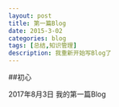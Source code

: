 ```yaml
---
layout: post
title: 第一篇Blog
date: 2015-3-02
categories: blog
tags: [总结,知识管理]
description: 我重新开始写Blog了
---
```


##初心

2017年8月3日 我的第一篇Blog

